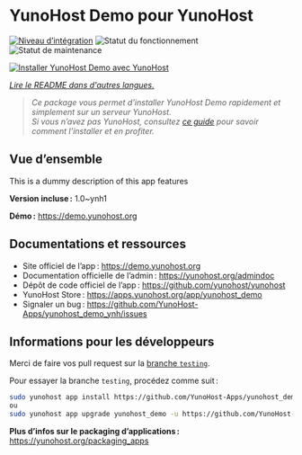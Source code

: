 <!--
Nota bene : ce README est automatiquement généré par <https://github.com/YunoHost/apps/tree/master/tools/readme_generator>
Il NE doit PAS être modifié à la main.
-->

# YunoHost Demo pour YunoHost

[![Niveau d’intégration](https://dash.yunohost.org/integration/yunohost_demo.svg)](https://ci-apps.yunohost.org/ci/apps/yunohost_demo/) ![Statut du fonctionnement](https://ci-apps.yunohost.org/ci/badges/yunohost_demo.status.svg) ![Statut de maintenance](https://ci-apps.yunohost.org/ci/badges/yunohost_demo.maintain.svg)

[![Installer YunoHost Demo avec YunoHost](https://install-app.yunohost.org/install-with-yunohost.svg)](https://install-app.yunohost.org/?app=yunohost_demo)

*[Lire le README dans d'autres langues.](./ALL_README.md)*

> *Ce package vous permet d’installer YunoHost Demo rapidement et simplement sur un serveur YunoHost.*  
> *Si vous n’avez pas YunoHost, consultez [ce guide](https://yunohost.org/install) pour savoir comment l’installer et en profiter.*

## Vue d’ensemble

This is a dummy description of this app features

**Version incluse :** 1.0~ynh1

**Démo :** <https://demo.yunohost.org>
## Documentations et ressources

- Site officiel de l’app : <https://demo.yunohost.org>
- Documentation officielle de l’admin : <https://yunohost.org/admindoc>
- Dépôt de code officiel de l’app : <https://github.com/yunohost/yunohost>
- YunoHost Store : <https://apps.yunohost.org/app/yunohost_demo>
- Signaler un bug : <https://github.com/YunoHost-Apps/yunohost_demo_ynh/issues>

## Informations pour les développeurs

Merci de faire vos pull request sur la [branche `testing`](https://github.com/YunoHost-Apps/yunohost_demo_ynh/tree/testing).

Pour essayer la branche `testing`, procédez comme suit :

```bash
sudo yunohost app install https://github.com/YunoHost-Apps/yunohost_demo_ynh/tree/testing --debug
ou
sudo yunohost app upgrade yunohost_demo -u https://github.com/YunoHost-Apps/yunohost_demo_ynh/tree/testing --debug
```

**Plus d’infos sur le packaging d’applications :** <https://yunohost.org/packaging_apps>
